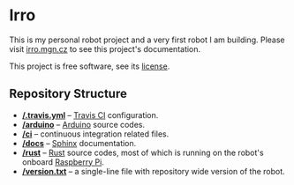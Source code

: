 Irro
=====

This is my personal robot project and a very first robot I am building. Please
visit [irro.mgn.cz](http://irro.mgn.cz) to see this project's documentation.

This project is free software, see its [license](/LICENSE).

Repository Structure
--------------------

* [**/.travis.yml**](/.travis.yml) – [Travis CI](https://travis-ci.org/)
  configuration.
* [**/arduino**](/arduino) – [Arduino](https://www.arduino.cc/) source codes.
* [**/ci**](/ci) – continuous integration related files.
* [**/docs**](/docs) – [Sphinx](https://www.sphinx-doc.org) documentation.
* [**/rust**](/rust) – [Rust](https://www.rust-lang.org/) source codes, most of
  which is running on the robot's onboard
  [Raspberry Pi](https://www.raspberrypi.org/).
* [**/version.txt**](/version.txt) – a single-line file with repository wide
  version of the robot.

